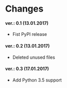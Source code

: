 Changes
=======

#### ver.: 0.1 (13.01.2017)
* Fist PyPI release

#### ver.: 0.2 (13.01.2017)
* Deleted unused files

#### ver.: 0.3 (17.01.2017)
* Add Python 3.5 support
